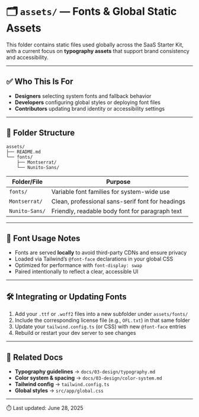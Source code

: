 # 🗂️ `assets/` — Fonts & Global Static Assets

This folder contains static files used globally across the SaaS Starter Kit, with a current focus on **typography assets** that support brand consistency and accessibility.

---

## ✅ Who This Is For

- **Designers** selecting system fonts and fallback behavior  
- **Developers** configuring global styles or deploying font files  
- **Contributors** updating brand identity or accessibility settings  

---

## 📁 Folder Structure

```text
assets/
├── README.md
└── fonts/
    ├── Montserrat/
    └── Nunito-Sans/
```

| Folder/File   | Purpose                                               |
| ------------- | ----------------------------------------------------- |
| `fonts/`      | Variable font families for system-wide use            |
| `Montserrat/` | Clean, professional sans-serif font for headings      |
| `Nunito-Sans/`| Friendly, readable body font for paragraph text       |

---

## 🧠 Font Usage Notes

- Fonts are served **locally** to avoid third-party CDNs and ensure privacy  
- Loaded via Tailwind’s `@font-face` declarations in your global CSS  
- Optimized for performance with `font-display: swap`  
- Paired intentionally to reflect a clear, accessible UI  

---

## 🛠 Integrating or Updating Fonts

1. Add your `.ttf` or `.woff2` files into a new subfolder under `assets/fonts/`  
2. Include the corresponding license file (e.g., `OFL.txt`) in that same folder  
3. Update your `tailwind.config.ts` (or CSS) with new `@font-face` entries  
4. Rebuild or restart your dev server to see changes  

---

## 🧩 Related Docs

- **Typography guidelines** → `docs/03-design/typography.md`  
- **Color system & spacing** → `docs/03-design/color-system.md`  
- **Tailwind config** → `tailwind.config.ts`  
- **Global styles** → `src/app/global.css`  

---

⏱️ Last updated: June 28, 2025
